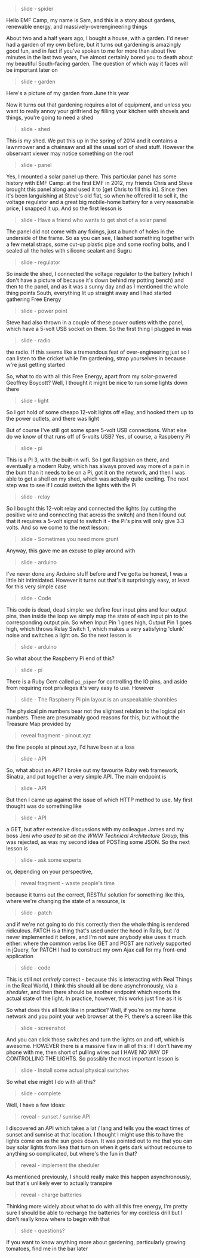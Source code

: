 >slide - spider

Hello EMF Camp, my name is Sam, and this is a story about gardens, renewable energy, and massively-overengineering things

About two and a half years ago, I bought a house, with a garden. I'd never had a garden of my own before, but it turns out gardening is amazingly good fun, and in fact if you've spoken to me for more than about five minutes in the last two years, I've almost certainly bored you to death about my beautiful South-facing garden. The question of which way it faces will be important later on

>slide - garden

Here's a picture of my garden from June this year

Now it turns out that gardening requires a lot of equipment, and unless you want to really annoy your girlfriend by filling your kitchen with shovels and things, you're going to need a shed

>slide - shed

This is my shed. We put this up in the spring of 2014 and it contains a lawnmower and a chainsaw and all the usual sort of shed stuff. However the observant viewer may notice something on the roof

>slide - panel

Yes, I mounted a solar panel up there. This particular panel has some history with EMF Camp: at the first EMF in 2012, my friends Chris and Steve brought this panel along and used it to [get Chris to fill this in]. Since then it's been languishing at Steve's old flat, so when he offered it to sell it, the voltage regulator and a great big mobile-home battery for a very reasonable price, I snapped it up. And so the first lesson is

>slide - Have a friend who wants to get shot of a solar panel

The panel did not come with any fixings, just a bunch of holes in the underside of the frame. So as you can see, I lashed something together with a few metal straps, some cut-up plastic pipe and some roofing bolts, and I sealed all the holes with silicone sealant and Sugru

>slide - regulator

So inside the shed, I connected the voltage regulator to the battery (which I don't have a picture of because it's down behind my potting bench) and then to the panel, and as it was a sunny day and as I mentioned the whole thing points South, everything lit up straight away and I had started gathering Free Energy

>slide - power point

Steve had also thrown in a couple of these power outlets with the panel, which have a 5-volt USB socket on them. So the first thing I plugged in was

>slide - radio

the radio. If this seems like a tremendous feat of over-engineering just so I can listen to the cricket while I'm gardening, strap yourselves in because w're just getting started

So, what to do with all this Free Energy, apart from my solar-powered Geoffrey Boycott? Well, I thought it might be nice to run some lights down there

>slide - light

So I got hold of some cheapo 12-volt lights off eBay, and hooked them up to the power outlets, and there was light

But of course I've still got some spare 5-volt USB connections. What else do we know of that runs off of 5-volts USB? Yes, of course, a Raspberry Pi

>slide - pi

This is a Pi 3, with the built-in wifi. So I got Raspbian on there, and eventually a modern Ruby, which has always proved way more of a pain in the bum than it needs to be on a Pi, got it on the network, and then I was able to get a shell on my shed, which was actually quite exciting. The next step was to see if I could switch the lights with the Pi

>slide - relay

So I bought this 12-volt relay and connected the lights (by cutting the positive wire and connecting that across the switch) and then I found out that it requires a 5-volt signal to switch it - the Pi's pins will only give 3.3 volts. And so we come to the next lesson:

>slide - Sometimes you need more grunt

Anyway, this gave me an excuse to play around with

>slide - arduino

I've never done any Arduino stuff before and I've gotta be honest, I was a little bit intimidated. However it turns out that's it surprisingly easy, at least for this very simple case

>slide - Code

This code is dead, dead simple: we define four input pins and four output pins, then inside the loop we simply map the state of each input pin to the corresponding output pin. So when Input Pin 1 goes high, Output Pin 1 goes high, which throws Relay Switch 1, which makes a very satisfying 'clunk' noise and switches a light on. So the next lesson is

>slide - arduino

So what about the Raspberry Pi end of this?

>slide - pi

There is a Ruby Gem called `pi_piper` for controlling the IO pins, and aside from requiring root privileges it's very easy to use. However

>slide - The Raspberry Pi pin layout is an unspeakable shambles

The physical pin numbers bear not the slightest relation to the logical pin numbers. There are presumably good reasons for this, but without the Treasure Map provided by

>reveal fragment - pinout.xyz

the fine people at pinout.xyz, I'd have been at a loss

>slide - API

So, what about an API? I broke out my favourite Ruby web framework, Sinatra, and put together a very simple API. The main endpoint is

>slide - API

But then I came up against the issue of which HTTP method to use. My first thought was do something like

>slide - API

a GET, but after extensive discussions with my colleague James and my boss Jeni _who used to sit on the WWW Technical Architecture Group_, this was rejected, as was my second idea of POSTing some JSON. So the next lesson is

>slide - ask some experts

or, depending on your perspective,

>reveal fragment - waste people's time

because it turns out the correct, RESTful solution for something like this, where we're changing the state of a resource, is

>slide - patch

and if we're not going to do this correctly then the whole thing is rendered ridiculous. PATCH is a thing that's used under the hood in Rails, but I'd never implemented it before, and I'm not sure anybody else uses it much either: where the common verbs like GET and POST are natively supported in jQuery, for PATCH I had to construct my own Ajax call for my front-end application

>slide - code

This is still not _entirely_ correct - because this is interacting with Real Things in the Real World, I think this should all be done asynchronously, via a _sheduler_, and then there should be another endpoint which reports the actual state of the light. In practice, however, this works just fine as it is

So what does this all look like in practice? Well, if you're on my home network and you point your web browser at the Pi, there's a screen like this

>slide - screenshot

And you can click those switches and turn the lights on and off, which is awesome. HOWEVER there is a massive flaw in all of this: if I don't have my phone with me, then short of pulling wires out I HAVE NO WAY OF CONTROLLING THE LIGHTS. So possibly the most important lesson is

>slide - Install some actual physical switches

So what else might I do with all this?

>slide - complete

Well, I have a few ideas:

>reveal - sunset / sunrise API

I discovered an API which takes a lat / lang and tells you the exact times of sunset and sunrise at that location. I thought I might use this to have the lights come on as the sun goes down. It was pointed out to me that you can buy solar lights from Ikea that turn on when it gets dark without recourse to anything so complicated, but where's the fun in that?

>reveal - implement the sheduler

As mentioned previously, I should really make this happen asynchronously, but that's unlikely ever to actually transpire

>reveal - charge batteries

Thinking more widely about what to do with all this free energy, I'm pretty sure I should be able to recharge the batteries for my cordless drill but I don't really know where to begin with that

>slide - questions?

If you want to know anything more about gardening, particularly growing tomatoes, find me in the bar later
